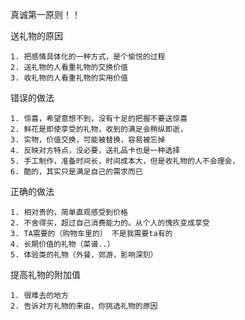 
真诚第一原则！！

送礼物的原因

	1. 把感情具体化的一种方式，是个愉悦的过程
	2. 送礼物的人看重礼物的交换价值
	3. 收礼物的人看重礼物的实用价值

错误的做法

	1. 惊喜，希望意想不到，没有十足的把握不要送惊喜
	2. 鲜花是即使享受的礼物，收到的满足会稍纵即逝，
	3. 实物，价值交换，可能被替换，容易被忘掉
	4. 反映对方特点，没必要，送礼品卡也是一种选择
	5. 手工制作，准备时间长，时间成本大，但是收礼物的人不会理会，
	6. 酷的，其实只是满足自己的需求而已
	
正确的做法

	1. 相对贵的，简单直观感受到价格
	2. 不舍得买，超过自己消费能力的。从个人的愧疚变成享受
	3. TA需要的（购物车里的） 不是我需要ta有的
	4. 长期价值的礼物（菜谱..）
	5. 体验类的礼物（外餐，郊游，影响深刻）

提高礼物的附加值

	1. 很难去的地方
	2. 告诉对方礼物的来由，你挑选礼物的原因
